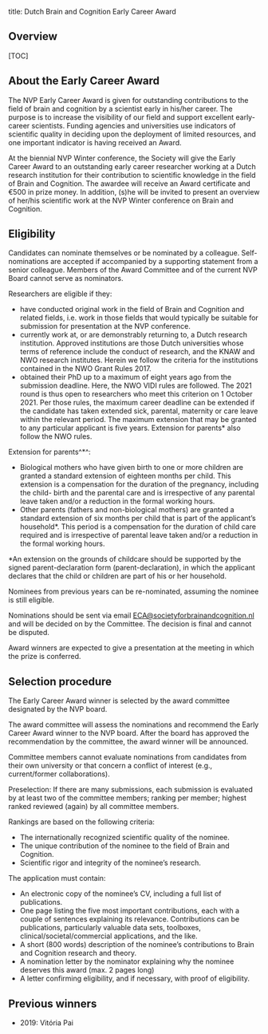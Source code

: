 title: Dutch Brain and Cognition Early Career Award

## Overview

[TOC]


## About the Early Career Award

The NVP Early Career Award is given for outstanding contributions to the field of brain and cognition by a scientist early in his/her career. The purpose is to increase the visibility of our field and support excellent early-career scientists. Funding agencies and universities use indicators of scientific quality in deciding upon the deployment of limited resources, and one important indicator is having received an Award.

At the biennial NVP Winter conference, the Society will give the Early Career Award to an outstanding early career researcher working at a Dutch research institution for their contribution to scientific knowledge in the field of Brain and Cognition. The awardee will receive an Award certificate and €500 in prize money. In addition, (s)he will be invited to present an overview of her/his scientific work at the NVP Winter conference on Brain and Cognition.


## Eligibility

Candidates can nominate themselves or be nominated by a colleague. Self-nominations are accepted if accompanied by a supporting statement from a senior colleague. Members of the Award Committee and of the current NVP Board cannot serve as nominators.

Researchers are eligible if they:

- have conducted original work in the field of Brain and Cognition and related fields, i.e. work in those fields that would typically be suitable for submission for presentation at the NVP conference.
- currently work at, or are demonstrably returning to, a Dutch research institution. Approved institutions are those Dutch universities whose terms of reference include the conduct of research, and the KNAW and NWO research institutes. Herein we follow the criteria for the institutions contained in the NWO Grant Rules 2017.
- obtained their PhD up to a maximum of eight years ago from the submission deadline. Here, the NWO VIDI rules are followed. The 2021 round is thus open to researchers who meet this criterion on 1 October 2021. Per those rules, the maximum career deadline can be extended if the candidate has taken extended sick, parental, maternity or care leave within the relevant period. The maximum extension that may be granted to any particular applicant is five years. Extension for parents* also follow the NWO rules.

Extension for parents^*^: 

- Biological mothers who have given birth to one or more children are granted a standard extension of eighteen months per child. This extension is a compensation for the duration of the pregnancy, including the child- birth and the parental care and is irrespective of any parental leave taken and/or a reduction in the formal working hours. 
- Other parents (fathers and non-biological mothers) are granted a standard extension of six months per child that is part of the applicant’s household*. This period is a compensation for the duration of child care required and is irrespective of parental leave taken and/or a reduction in the formal working hours. 

*An extension on the grounds of childcare should be supported by the signed parent-declaration form (parent-declaration), in which the applicant declares that the child or children are part of his or her household.

Nominees from previous years can be re-nominated, assuming the nominee is still eligible.

Nominations should be sent via email <ECA@societyforbrainandcognition.nl> and will be decided on by the Committee. The decision is final and cannot be disputed.

Award winners are expected to give a presentation at the meeting in which the prize is conferred.

## Selection procedure

The Early Career Award winner is selected by the award committee designated by the NVP board. 

The award committee will assess the nominations and recommend the Early Career Award winner to the NVP board. After the board has approved the recommendation by the committee, the award winner will be announced. 

Committee members cannot evaluate nominations from candidates from their own university or that concern a conflict of interest (e.g., current/former collaborations). 

Preselection: If there are many submissions, each submission is evaluated by at least two of the committee members; ranking per member; highest ranked reviewed (again) by all committee members.

Rankings are based on the following criteria:

- The internationally recognized scientific quality of the nominee. 
- The unique contribution of the nominee to the field of Brain and Cognition.
- Scientific rigor and integrity of the nominee’s research.
 
The application must contain:

- An electronic copy of the nominee’s CV, including a full list of publications.
- One page listing the five most important contributions, each with a couple of sentences explaining its relevance. Contributions can be publications, particularly valuable data sets,  toolboxes, clinical/societal/commercial applications, and the like.
- A short (800 words) description of the nominee’s contributions to Brain and Cognition research and theory.
- A nomination letter by the nominator explaining why the nominee deserves this award (max. 2 pages long) 
- A letter confirming eligibility, and if necessary, with proof of eligibility.


## Previous winners

- 2019: Vitória Pai
